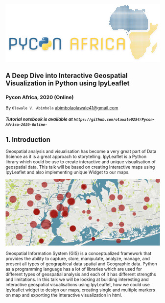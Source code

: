 <img src="pycon.png" alt="Drawing" />

## A Deep Dive into Interactive Geospatial Visualization in Python using IpyLeaflet 
### Pycon Africa, 2020 (Online)
By `Olawale V. Abimbola`  abimbolaolawale41@gmail.com
##### Tutorial notebook is available at `https://github.com/olawale0254/Pycon-Africa-2020-Online-`

## 1. Introduction 

Geospatial analysis and visualisation has become a very great part of Data Science as it is a great approach to storytelling. IpyLeaflet is a Python library which could be use to create interactive and unique visualisation of geospatial data. This talk will be based on creating Interactive maps using IpyLeaflet and also implementing unique Widget
to our maps.

<img src="Data/image1.png" alt="Drawing" />

Geospatial Information System (GIS) is a conceptualized framework that provides the ability to capture, store, manipulate, analyze, manage, and present all types of geographical data spatial and Geographic data. Python as a programming language has a lot of libraries which are used for different types of geospatial analysis and each of it has different strengths and limitations. In this talk we will be looking at building interesting and interactive geospatial visualisations using IpyLeaflet, how we could use Ipyleaflet widget to design our maps, creating single and multiple markers on map and exporting the interactive visualization in html.
